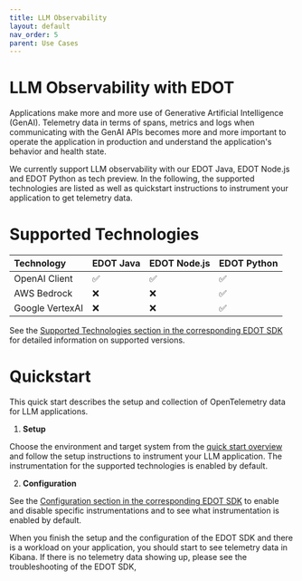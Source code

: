 ```yaml
---
title: LLM Observability
layout: default
nav_order: 5
parent: Use Cases
---
```

# LLM Observability with EDOT

Applications make more and more use of Generative Artificial Intelligence (GenAI). Telemetry data in terms of spans, metrics and logs when communicating with the GenAI APIs becomes more and more important to operate the application in production and understand the application's behavior and health state.

We currently support LLM observability with our EDOT Java, EDOT Node.js and EDOT Python as tech preview. In the following, the supported technologies are listed as well as quickstart instructions to instrument your application to get telemetry data.

# Supported Technologies

| Technology | EDOT Java | EDOT Node.js | EDOT Python |
|:-----------|:----------|:-------------|:------------|
| OpenAI Client | ✅ | ✅ | ✅ |
| AWS Bedrock | ❌ | ❌ | ✅ |
| Google VertexAI | ❌ | ❌ | ✅ |

See the [Supported Technologies section in the corresponding EDOT SDK](../../edot-sdks/index) for detailed information on supported versions.

# Quickstart

This quick start describes the setup and collection of OpenTelemetry data for LLM applications.

1. **Setup**

Choose the environment and target system from the [quick start overview](../../quickstart/index) and follow the setup instructions to instrument your LLM application. The instrumentation for the supported technologies is enabled by default.

2. **Configuration**

See the [Configuration section in the corresponding EDOT SDK](../../edot-sdks/index) to enable and disable specific instrumentations and to see what instrumentation is enabled by default.

When you finish the setup and the configuration of the EDOT SDK and there is a workload on your application, you should start to see telemetry data in Kibana. If there is no telemetry data showing up, please see the troubleshooting of the EDOT SDK,
